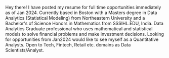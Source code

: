 Hey there!
I have posted my resume for full time opportunities immediately as of Jan 2024. Currently based in Boston with a Masters degree in Data Analytics (Statistical Modeling) from Northeastern University and a Bachelor's of Science Honors in Mathematics from SSSIHL.EDU, India.
 Data Analytics Graduate professional who uses mathematical and statistical models to solve financial problems and make investment decisions. Looking for opportunities from Jan2024 would like to see myself as a Quantitative Analysts. Open to Tech, Fintech, Retail etc. domains as Data Scientists/Analyst.
